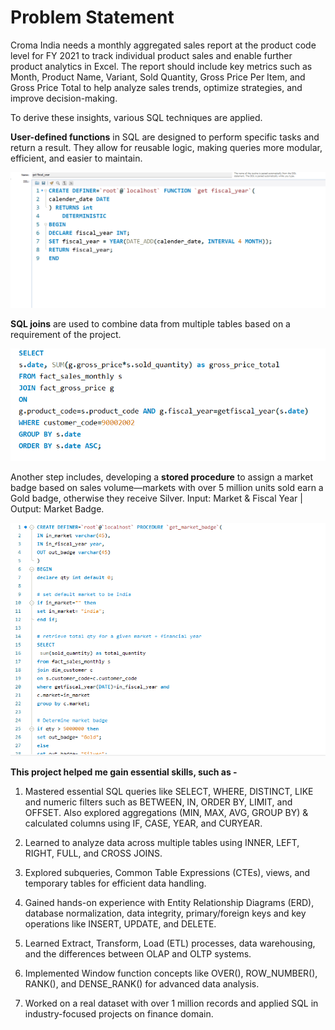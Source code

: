 # Problem Statement
Croma India needs a monthly aggregated sales report at the product code level for FY 2021 to track individual product sales and enable further product analytics in Excel. The report should include key metrics such as Month, Product Name, Variant, Sold Quantity, Gross Price Per Item, and Gross Price Total to help analyze sales trends, optimize strategies, and improve decision-making.

To derive these insights, various SQL techniques are applied.

**User-defined functions** in SQL are designed to perform specific tasks and return a result. They allow for reusable logic, making queries more modular, efficient, and easier to maintain.

![image_alt](https://github.com/Shriimant/SQL-Financial-Analytics/blob/main/User%20Defined%20Function.png)

**SQL joins** are used to combine data from multiple tables based on a requirement of the project.

![image_alt](https://github.com/Shriimant/SQL-Financial-Analytics/blob/main/SQL%20Joins.png)


Another step includes, developing a **stored procedure** to assign a market badge based on sales volume—markets with over 5 million units sold earn a Gold badge, otherwise they receive Silver. Input: Market & Fiscal Year | Output: Market Badge.

![image_alt](https://github.com/Shriimant/SQL-Financial-Analytics/blob/main/Stored%20Procedures.png)

**This project helped me gain essential skills, such as -**

1. Mastered essential SQL queries like SELECT, WHERE, DISTINCT, LIKE and numeric filters such as BETWEEN, IN, ORDER BY, LIMIT, and OFFSET. Also explored aggregations (MIN, MAX, AVG, GROUP BY) & calculated columns using IF, CASE, YEAR, and CURYEAR.

2. Learned to analyze data across multiple tables using INNER, LEFT, RIGHT, FULL, and CROSS JOINS.

3. Explored subqueries, Common Table Expressions (CTEs), views, and temporary tables for efficient data handling.

4. Gained hands-on experience with Entity Relationship Diagrams (ERD), database normalization, data integrity, primary/foreign keys and key operations like INSERT, UPDATE, and DELETE.

5. Learned Extract, Transform, Load (ETL) processes, data warehousing, and the differences between OLAP and OLTP systems.

6. Implemented Window function concepts like OVER(), ROW_NUMBER(), RANK(), and DENSE_RANK() for advanced data analysis.

7. Worked on a real dataset with over 1 million records and applied SQL in industry-focused projects on finance domain.
